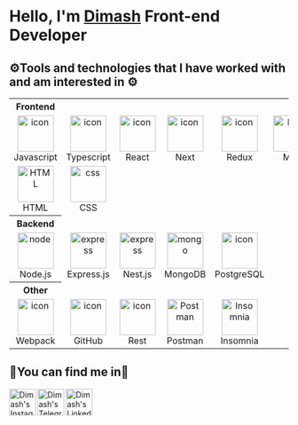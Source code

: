 # Hello, I'm <a href="https://www.linkedin.com/in/%D0%B4%D0%B8%D0%BD%D0%BC%D1%83%D1%85%D0%B0%D0%BC%D0%B5%D0%B4-%D1%81%D0%B5%D1%80%D0%B8%D0%BA-58709a261">Dimash</a> Front-end Developer

## ⚙️Tools and technologies that I have worked with and am interested in ⚙️ 
<table>
  <th>
    Frontend
  </th>
  <tr>
    <td align="center" width="96">
        <img src="https://techstack-generator.vercel.app/js-icon.svg" alt="icon" width="65" height="65" />
      <br>Javascript
    </td>
    <td align="center" width="96">
        <img src="https://techstack-generator.vercel.app/ts-icon.svg" alt="icon" width="65" height="65" />
      <br>Typescript
    </td>
    <td align="center" width="96">
        <img src="https://techstack-generator.vercel.app/react-icon.svg" alt="icon" width="65" height="65" />
      <br>React
    </td>
    <td align="center" width="96">
        <img src="https://www.svgrepo.com/show/354113/nextjs-icon.svg" alt="icon" width="65" height="65" />
      <br>Next
    </td>
     <td align="center" width="96">
        <img src="https://techstack-generator.vercel.app/redux-icon.svg" alt="icon" width="65" height="65" />
      <br>Redux
    </td>
    <td align="center"  width="96">
        <img src="https://mui.com/static/logo.png" width="65" height="65" alt="MUI" />
      <br>MUI
    </td>
    <td align="center"  width="96">
        <img src="https://socket.io/images/logo.svg" width="65" height="65" alt="Socket.io" />
      <br>Socket.io
    </td>
    <td align="center"  width="96">
        <img src="https://www.gstatic.com/devrel-devsite/prod/vde5e97689c1d94fa683b9e5392f0f6b6562f68c8b527194cc7ca91d97bde649f/webrtc/images/lockup.svg" width="65" height="65" alt="WebRTC" />
      <br>WebRTC
    </td>
  </tr>
  <tr>
     <td align="center"  width="96">
        <img src="https://skillicons.dev/icons?i=html" width="65" height="65" alt="HTML" />
      <br>HTML
    </td>
    <td align="center" width="96">
        <img src="https://skillicons.dev/icons?i=css" width="65" height="65" alt="css" />
      <br>CSS
    </td>
  </tr>
   <th>
    Backend
  </th>
  <tr>
     <td align="center"  width="96">
        <img src="https://skillicons.dev/icons?i=nodejs" width="65" height="65" alt="node" />
      <br>Node.js
    </td>
    <td align="center"  width="96">
        <img src="https://skillicons.dev/icons?i=expressjs" width="65" height="65" alt="express" />
      <br>Express.js
    </td>
    <td align="center"  width="96">
        <img src="https://skillicons.dev/icons?i=nestjs" width="65" height="65" alt="express" />
      <br>Nest.js
    </td>   
    <td align="center"  width="96">
        <img src="https://skillicons.dev/icons?i=mongo" width="65" height="65" alt="mongo" />
      <br>MongoDB
    </td>
    <td align="center" width="96">
        <img src="https://www.postgresql.org/media/img/about/press/elephant.png" alt="icon" width="65" height="65" />
      <br>PostgreSQL
    </td>
 </tr>
   <th>
    Other
  </th>
 <tr>
   <td align="center" width="96">
        <img src="https://techstack-generator.vercel.app/webpack-icon.svg" alt="icon" width="65" height="65" />
      <br>Webpack
    </td>
   <td align="center" width="96">
        <img src="https://techstack-generator.vercel.app/github-icon.svg" alt="icon" width="65" height="65" />
      <br>GitHub
    </td>
   <td align="center" width="96">
        <img src="https://techstack-generator.vercel.app/restapi-icon.svg" alt="icon" width="65" height="65" />
      <br>Rest
    </td>
   <td align="center" width="96">
        <img src="https://user-images.githubusercontent.com/25181517/192109061-e138ca71-337c-4019-8d42-4792fdaa7128.png" width="65" height="65" alt="Postman" />
      <br>Postman
    </td>
   <td align="center" width="96">
        <img src="https://user-images.githubusercontent.com/2575745/67964810-4d9a2980-fbd7-11e9-8cf7-661ded187ee6.png" width="65" height="65" alt="Insomnia" />
      <br>Insomnia
   </td>
 </tr>
</table>

## 💬You can find me in💬 
<table>
  <tr>
<a href="https://www.instagram.com/dimashstyle/">
  <img align="left" alt="Dimash's Instagram" width="48px" src="https://raw.githubusercontent.com/hussainweb/hussainweb/main/icons/instagram.png" />
</a>
<a href="https://t.me/DimashHO">
  <img align="left" alt="Dimash's Telegram" width="48px" src="https://encrypted-tbn0.gstatic.com/images?q=tbn:ANd9GcTTNQ9OALS0b3OCP0IDPN_ciHVJAlv05Tx6UFRNBJFWtUwpQxpT5hHkvv1WkFFLiw55P9E&usqp=CAU" />
</a>
<a href="https://icons8.com/icon/kFJzAZryEscq/linkedin-circled">
  <img align="left" alt="Dimash's LinkedIN" width="48px" src="https://cdn-icons-png.flaticon.com/512/145/145807.png" />
</a>
  </tr>
</table>
